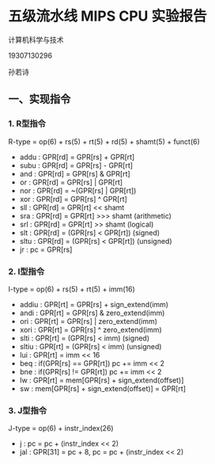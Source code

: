# 五级流水线 MIPS CPU 实验报告

计算机科学与技术

19307130296

孙若诗

## 一、实现指令

### 1. R型指令

R-type = op(6) + rs(5) + rt(5) + rd(5) + shamt(5) + funct(6)

* addu : GPR[rd] = GPR[rs] + GPR[rt]
* subu : GPR[rd] = GPR[rs] - GPR[rt]
* and : GPR[rd] = GPR[rs] & GPR[rt]
* or : GPR[rd] = GPR[rs] | GPR[rt]
* nor : GPR[rd] = ~(GPR[rs] | GPR[rt])
* xor : GPR[rd] = GPR[rs] ^ GPR[rt]
* sll : GPR[rd] = GPR[rt] << shamt
* sra : GPR[rd] = GPR[rt] >>> shamt (arithmetic)
* srl : GPR[rd] = GPR[rt] >> shamt (logical)
* slt : GPR[rd] = (GPR[rs] < GPR[rt]) (signed)
* sltu : GPR[rd] = (GPR[rs] < GPR[rt]) (unsigned)
* jr : pc = GPR[rs]

### 2. I型指令

I-type = op(6) + rs(5) + rt(5) + imm(16)

* addiu : GPR[rt] = GPR[rs] + sign_extend(imm)
* andi : GPR[rt] = GPR[rs] & zero_extend(imm)
* ori : GPR[rt] = GPR[rs] | zero_extend(imm)
* xori : GPR[rt] = GPR[rs] ^ zero_extend(imm)
* slti : GPR[rt] = (GPR[rs] < imm) (signed)
* sltiu : GPR[rt] = (GPR[rs] < imm) (unsigned)
* lui : GPR[rt] = imm << 16
* beq : if(GPR[rs] == GPR[rt])  pc += imm << 2
* bne : if(GPR[rs] != GPR[rt])
pc += imm << 2
* lw : GPR[rt] = mem[GPR[rs] + sign_extend(offset)]
* sw : mem[GPR[rs] + sign_extend(offset)] = GPR[rt]

### 3. J型指令

J-type = op(6) + instr_index(26)

* j : pc = pc + (instr_index << 2)
* jal : GPR[31] = pc + 8, pc = pc + (instr_index << 2)